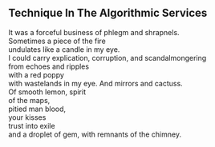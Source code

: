 Technique In The Algorithmic Services
-------------------------------------
It was a forceful business of phlegm and shrapnels.  
Sometimes a piece of the fire  
undulates like a candle in my eye.  
I could carry explication, corruption, and scandalmongering  
from echoes and ripples  
with a red poppy  
with wastelands in my eye. And mirrors and cactuss.  
Of smooth lemon, spirit  
of the maps,  
pitied man blood,  
your kisses  
trust into exile  
and a droplet of gem, with remnants of the chimney.  
